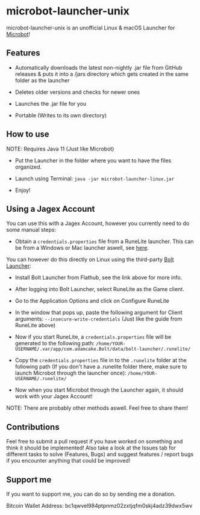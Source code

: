 # microbot-launcher-unix

microbot-launcher-unix is an unofficial Linux & macOS Launcher for [Microbot](https://github.com/chsami/microbot)!

## Features
- Automatically downloads the latest non-nightly .jar file from GitHub releases & puts it into a /jars directory which gets created in the same folder as the launcher

- Deletes older versions and checks for newer ones
  
- Launches the .jar file for you

- Portable (Writes to its own directory)

## How to use
NOTE: Requires Java 11 (Just like Microbot)

- Put the Launcher in the folder where you want to have the files organized.

- Launch using Terminal: ```java -jar microbot-launcher-linux.jar```

- Enjoy!

## Using a Jagex Account
You can use this with a Jagex Account, however you currently need to do some manual steps:

- Obtain a `credentials.properties` file from a RuneLite launcher. This can be from a Windows or Mac launcher aswell, see [here](https://github.com/runelite/runelite/wiki/Using-Jagex-Accounts).

You can however do this directly on Linux using the third-party [Bolt Launcher](https://github.com/Adamcake/Bolt/):

- Install Bolt Launcher from Flathub, see the link above for more info.

- After logging into Bolt Launcher, select RuneLite as the Game client.

- Go to the Application Options and click on Configure RuneLite

- In the window that pops up, paste the following argument for Client arguments: `--insecure-write-credentials` (Just like the guide from RuneLite above)

- Now if you start RuneLite, a `credentials.properties` file will be generated to the following path: `/home/YOUR-USERNAME/.var/app/com.adamcake.Bolt/data/bolt-launcher/.runelite/`

- Copy the `credentials.properties` file in to the `.runelite` folder at the following path (If you don't have a .runelite folder there, make sure to launch Microbot through the launcher once): `/home/YOUR-USERNAME/.runelite/`

- Now when you start Microbot through the Launcher again, it should work with your Jagex Account!

NOTE: There are probably other methods aswell. Feel free to share them!

## Contributions
Feel free to submit a pull request if you have worked on something and think it should be implemented! Also take a look at the Issues tab for different tasks to solve (Features, Bugs) and suggest features / report bugs if you encounter anything that could be improved!

## Support me
If you want to support me, you can do so by sending me a donation.

Bitcoin Wallet Address: bc1qwvel984ptpnmz02zxtjqfm0skj4adz39dwx5wv
